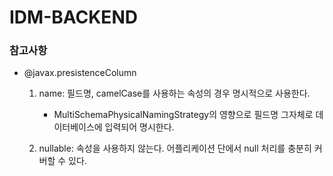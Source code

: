 # IDM-BACKEND

### 참고사항

- @javax.presistenceColumn
    1. name: 필드명, camelCase를 사용하는 속성의 경우 명시적으로 사용한다.
        - MultiSchemaPhysicalNamingStrategy의 영향으로 필드명 그자체로 데이터베이스에 입력되어 명시한다.

    2. nullable: 속성을 사용하지 않는다. 어플리케이션 단에서 null 처리를 충분히 커버할 수 있다.
